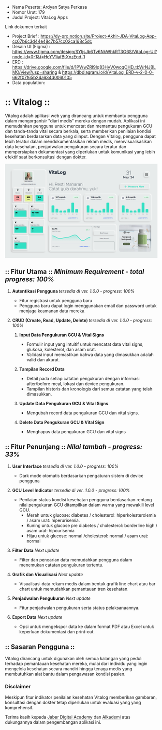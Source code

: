 - Nama Peserta: Ardyan Satya Perkasa
- Nomor Urut: 179
- Judul Project: VitaLog Apps

Link dokumen terkait
- Project Brief : <https://dy-pro.notion.site/Project-Akhir-JDA-VitaLog-App-cc67b6c3d44e48c7b57cc02ca168c5dc>
- Desain UI (Figma) : <https://www.figma.com/design/SYljsJb6Tv6NkWhkRT3O6S/VitaLog-UI?node-id=0-1&t=HcYV1iafBtXnzEqd-1>
- ERD : <https://drive.google.com/file/d/1PWwZRl9Iq83HyV0woqOHD_tbWrNJBLMO/view?usp=sharing> & <https://dbdiagram.io/d/VitaLog_ERD-v-2-0-0-662f07f65b24a634d0060105>
- Data population: 

# :: Vitalog ::

Vitalog adalah aplikasi web yang dirancang untuk membantu pengguna dalam mengorganisir "diari medis" mereka dengan mudah. Aplikasi ini memudahkan pengguna untuk mencatat dan memantau pengukuran GCU dan tanda-tanda vital secara berkala, serta memberikan penilaian kondisi kesehatan berdasarkan data yang diinput. Dengan Vitalog, pengguna dapat lebih teratur dalam mendokumentasikan rekam medis, memvisualisasikan data kesehatan, penjadwalan pengukuran secara teratur dan mempersiapkan dokumentasi yang diperlukan untuk komunikasi yang lebih efektif saat berkonsultasi dengan dokter.

![Screenshot of the application](public/images/screenshots/screencapture-vitalog-test-preview.png)

## :: Fitur Utama :: *Minimum Requirement - total progress: 100%*

1. **Autentikasi Pengguna** *tersedia di ver. 1.0.0 - progress: 100%*
    - Fitur registrasi untuk pengguna baru
    - Pengguna baru dapat login menggunakan email dan password untuk menjaga keamanan data mereka.

2. **CRUD (Create, Read, Update, Delete)** *tersedia di ver. 1.0.0 - progress: 100%*
    1. **Input Data Pengukuran GCU & Vital Signs**
        - Formulir input yang intuitif untuk mencatat data vital signs, glukosa, kolesterol, dan asam urat.
        - Validasi input memastikan bahwa data yang dimasukkan adalah valid dan akurat.

    2. **Tampilan Record Data**
        - Detail pada setiap catatan pengukuran dengan informasi after/before meal, lokasi dan device pengukuran.
        - Tampilan historis dan kronologis dari semua catatan yang telah dimasukkan.
    
    3. **Update Data Pengukuran GCU & Vital Signs**
        - Mengubah record data pengukuran GCU dan vital signs.

    4. **Delete Data Pengukuran GCU & Vital Sign**
        - Menghapus data pengukuran GCU dan vital signs 

## :: Fitur Penunjang :: *Nilai tambah - progress: 33%*

1. **User Interface** *tersedia di ver. 1.0.0 - progress: 100%*
    - Dark mode otomatis berdasarkan pengaturan sistem di device pengguna

2. **GCU Level Indicator** *tersedia di ver. 1.0.0 - progress: 100%*
    - Penilaian status kondisi kesehatan pengguna berdasarkan rentang nilai pengukuran GCU ditampilkan dalam warna yang mewakili level GCU.
      - Merah untuk glucose: diabetes / cholesterol: hiperkolesterolemia / asam urat: hiperurisemia. 
      - Kuning untuk glucose pre diabetes / cholesterol: borderline high / asam urat: hipourisemia
      - Hijau untuk glucose: normal /cholesterol: normal / asam urat: normal

3. **Filter Data** *Next update*
    - Filter dan pencarian data memudahkan pengguna dalam menemukan catatan pengukuran tertentu.

4. **Grafik dan Visualisasi** *Next update*
    - Visualisasi data rekam medis dalam bentuk grafik line chart atau bar chart untuk memudahkan pemantauan tren kesehatan.

5. **Penjadwalan Pengukuran** *Next update*
    - Fitur penjadwalan pengukuran serta status pelaksanaannya.

6. **Export Data** *Next update*
    - Opsi untuk mengekspor data ke dalam format PDF atau Excel untuk keperluan dokumentasi dan print-out.

## :: Sasaran Pengguna ::

Vitalog dirancang untuk digunakan oleh semua kalangan yang peduli terhadap pemantauan kesehatan mereka, mulai dari individu yang ingin mengelola kesehatan secara mandiri hingga tenaga medis yang membutuhkan alat bantu dalam pengawasan kondisi pasien.

### Disclaimer
Meskipun fitur indikator penilaian kesehatan Vitalog memberikan gambaran, konsultasi dengan dokter tetap diperlukan untuk evaluasi yang yang komprehensif.


Terima kasih kepada [Jabar Digital Academy](https://digitalacademy.jabarprov.go.id/) dan [Alkademi](https://alkademi.id/) atas dukungannya dalam pengembangan aplikasi ini.